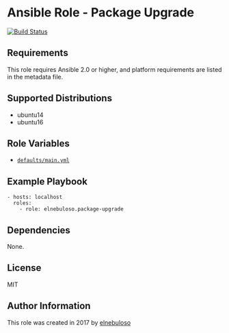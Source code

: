# Ansible Role - Package Upgrade

[![Build Status](https://travis-ci.org/elnebuloso/ansible-role-package-upgrade.svg?branch=master)](https://travis-ci.org/elnebuloso/ansible-role-package-upgrade)

## Requirements

This role requires Ansible 2.0 or higher, and platform requirements are listed in the metadata file.

## Supported Distributions

- ubuntu14
- ubuntu16

## Role Variables

- [`defaults/main.yml`](https://github.com/elnebuloso/ansible-role-package-upgrade/blob/master/defaults/main.yml)

## Example Playbook

```
- hosts: localhost
  roles:
    - role: elnebuloso.package-upgrade
```

## Dependencies

None.

##  License

MIT

##  Author Information

This role was created in 2017 by [elnebuloso](https://github.com/elnebuloso/)